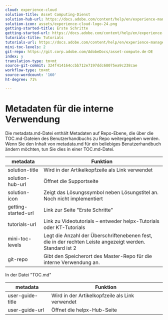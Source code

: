 ```yaml
---
cloud: experience-cloud
solution-title: Asset Computing-Dienst
solution-hub-url: https://docs.adobe.com/content/help/en/experience-manager-cloud-service/assets/asset-microservices-overview.html
solution-icon: assets/experience-cloud-logo-24.png
getting-started-title: Erste Schritte
getting-started-url: https://docs.adobe.com/content/help/en/experience-manager-cloud-service/assets/asset-microservices-overview.html
tutorials-title: Tutorials
tutorials-url: https://docs.adobe.com/content/help/en/experience-manager-learn/assets/overview.html
mini-toc-levels: 2
git-repo: https://git.corp.adobe.com/AdobeDocs/asset-compute.de-DE
index: y
translation-type: tm+mt
source-git-commit: 324f414164ccbb712e7197ddc68075ea9c238cae
workflow-type: tm+mt
source-wordcount: '160'
ht-degree: 71%

---
```



# Metadaten für die interne Verwendung

Die metadata.md-Datei enthält Metadaten auf Repo-Ebene, die über die TOC.md-Dateien des Benutzerhandbuchs zu Repo weitergegeben werden. Wenn Sie den Inhalt von metadata.md für ein beliebiges Benutzerhandbuch ändern möchten, tun Sie dies in einer TOC.md-Datei.

| metadata | Funktion |
|--- |--- |
| solution-title | Wird in der Artikelkopfzeile als Link verwendet |
| solution-hub-url | Öffnet die Supportseite |
| solution-icon | Zeigt das Lösungssymbol neben Lösungstitel an. Noch nicht implementiert |
| getting-started-url | Link zur Seite &quot;Erste Schritte&quot; |
| tutorials-url | Link zu Videotutorials – entweder helpx-Tutorials oder KT-Tutorials |
| mini-toc-levels | Legt die Anzahl der Überschriftenebenen fest, die in der rechten Leiste angezeigt werden. Standard ist 2 |
| git-repo | Gibt den Speicherort des Master-Repo für die interne Verwendung an. |

In der Datei &quot;TOC.md&quot;

| metadata | Funktion |
|--- |--- |
| user-guide-title | Wird in der Artikelkopfzeile als Link verwendet |
| user-guide-url | Öffnet die helpx-Hub-Seite |
